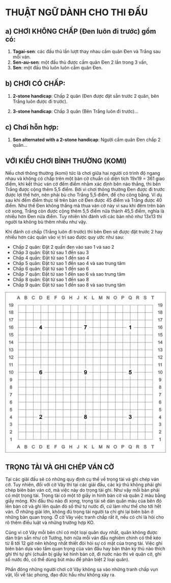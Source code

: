 # THUẬT NGỮ DÀNH CHO THI ĐẤU

## a) CHƠI KHÔNG CHẤP (Đen luôn đi trước) gồm có:

1. **Tagai-sen**: các đấu thủ lần lượt thay nhau cầm quân Đen và Trắng sau mỗi ván.
2. **Sen-au-sen**: một đấu thủ được cầm quân Đen 2 lần trong 3 vấn,
3. **Sen**: một đấu thủ luôn luôn cầm quân Đen.

## b) CHƠI CÓ CHẤP:

1. **2-stone handicap**: Chấp 2 quân (Đen được đặt sẵn trước 2 quân, bên Trắng luôn được đi trước).

2. **3-stone handicap**: Chấp 3 quân (Bên Trắng luôn đi trước)...

## c) Chơi hỗn hợp:

1. **Sen alternated with a 2-stone handicap**: Người cầm quân Đen chấp 2 quân...

## VỚI KIỂU CHƠI BÌNH THƯỜNG (KOMI)

Nếu chơi thông thường (komi) tức là chơi giữa hai người có trình độ ngang nhau và không có chấp trên một bàn cờ chuẩn có diện tích 19x19 = 361 giao điểm, khi kết thúc ván cờ đếm điểm nhằm xác định bên nào thắng, thì bên Trắng được cộng thêm 5,5 điểm. Bởi vì chơi thông thường Đen được đi trước được lợi thế hơn, nên phải bù cho Trắng 5,5 điểm, để cho công bằng. Ví dụ sau khi đếm điểm thực tế trên bàn cờ Đen được 45 điểm và Trắng được 40 điểm. Như thế Đen không thắng mà thua ván cờ này vì sau khi đếm trên bàn cờ xong, Trắng còn được cộng thêm 5,5 điểm nữa thành 45,5 điểm, nghĩa là nhiều hơn Đen nửa điểm. Tuy nhiên khi đánh với các bàn nhỏ như 13x13 thì người ta không bù thêm nhiều như vậy.

Khi đánh có chấp (Trắng luôn đi trước) thì bên Đen sẽ được đặt trước 2 hay nhiều hơn các quân vào vị trí sao được quy ước như sau:

- Chấp 2 quân: Đặt 2 quần đen vào sao 1 và sao 2
- Chấp 3 quân: Đặt từ sau 1 đến sau 3
- Chấp 4 quần: Đặt từ sao 1 đến sao 4
- Chấp 5 quân: Đặt từ sao 1 đến sao 4 và sao trung tâm
- Chấp 6 quân: Đặt từ sao 1 đến sao 6
- Chấp 7 quận: Đặt từ sao 1 đến sao 6 và sao trung tâm
- Chấp 8 quân: Đặt từ sao 1 đến sao 8
- Chấp 9 quân: Đặt từ sao 1 đến sao 8 và sao trung tâm

![Hình: Các sao trên bàn cờ](/books/huong-dan-choi-co-vay/assets/thuat-ngu-thi-dau-1.png)

## TRỌNG TÀI VÀ GHI CHÉP VÁN CỜ

Tại các giải đấu sẽ có những quy định cụ thể về trọng tài và ghi chép ván cờ. Tuy nhiên, đối với cờ Vây thì tại các giải đấu, các kỳ thủ không phải ghi chép biên bản ván cờ, mà việc này do trọng tài ghi. Như vậy mỗi bàn phải có một trọng tài. Trọng tài có một tờ giấy in hình bàn cờ và quân 2 màu bằng giấy mỏng. Khi đấu thủ nào đi xong, trọng tài sẽ dán quân màu của bên đó lên bàn cờ và ghi lên quân đó số thứ tự nước đi, cứ làm như thế cho tới hết ván. Ở những giải lớn, không đủ trọng tài người ta chỉ ghi lại biên bản ở những bàn quan trọng. Ở cờ Vây việc tranh chấp rất ít, nếu có chỉ là hỏi cho rõ thêm điều luật và những trường hợp KO.

Cũng vì cờ Vây mỗi bên chỉ có một loại quân duy nhất, quân không được dàn trận sẵn như cờ Tướng, hơn nữa mỗi ván đấu nghiêm chính có thể kéo từ 8 tới 12 giờ nên không nhất thiết đòi hỏi sự có mặt của trọng tài. Việc ghi biên bản dựa vào tầm quan trọng của ván đấu hay bản thân kỳ thủ nào thích ghi thì tự ghi (chuẩn bị giấy kẻ hình bàn cờ, đi nước nào thì vẽ quân cờ, ghi số nước đó, có thể dùng bút màu để phân biệt 2 loại quân).

Phần đông những người chơi cờ Vây không sa vào những tranh chấp vụn vặt, lỗi về tác phong, đạo đức hầu như không xảy ra.
